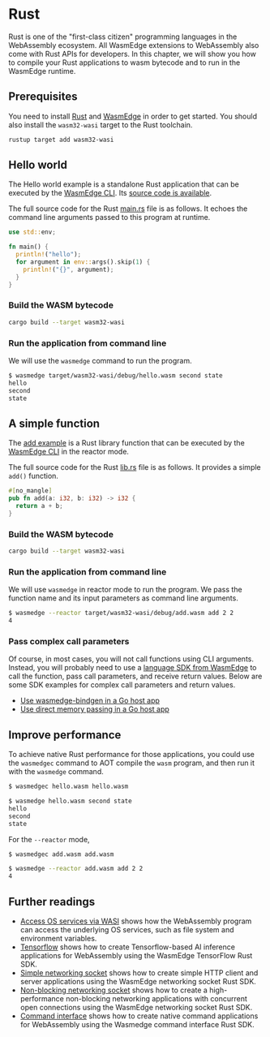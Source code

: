# Rust

Rust is one of the "first-class citizen" programming languages in the WebAssembly ecosystem. All WasmEdge extensions to WebAssembly also come with Rust APIs for developers.
In this chapter, we will show you how to compile your Rust applications to wasm bytecode and to run in the WasmEdge runtime.

## Prerequisites

You need to install [Rust](https://www.rust-lang.org/tools/install) and [WasmEdge](../start/install.md) in order to get started.
You should also install the `wasm32-wasi` target to the Rust toolchain.

```bash
rustup target add wasm32-wasi
```

## Hello world

The Hello world example is a standalone Rust application that can be executed
by the [WasmEdge CLI](../start/cli.md). Its [source code is available](https://github.com/second-state/wasm-learning/tree/master/cli/hello).

The full source code for the Rust [main.rs](https://github.com/second-state/wasm-learning/blob/master/cli/hello/src/main.rs) file is as follows.
It echoes the command line arguments passed to this program at runtime.

```rust
use std::env;

fn main() {
  println!("hello");
  for argument in env::args().skip(1) {
    println!("{}", argument);
  }
}
```

### Build the WASM bytecode

```bash
cargo build --target wasm32-wasi
```

### Run the application from command line

We will use the `wasmedge` command to run the program.

```bash
$ wasmedge target/wasm32-wasi/debug/hello.wasm second state
hello
second
state
```

## A simple function

The [add example](https://github.com/second-state/wasm-learning/tree/master/cli/add) is a Rust library function that can be executed
by the [WasmEdge CLI](../start/cli.md) in the reactor mode.

The full source code for the Rust [lib.rs](https://github.com/second-state/wasm-learning/blob/master/cli/add/src/lib.rs) file is as follows.
It provides a simple `add()` function.

```rust
#[no_mangle]
pub fn add(a: i32, b: i32) -> i32 {
  return a + b;
}
```

### Build the WASM bytecode

```bash
cargo build --target wasm32-wasi
```

### Run the application from command line

We will use `wasmedge` in reactor mode to run the program. We pass the function name and its input parameters as command line arguments.

```bash
$ wasmedge --reactor target/wasm32-wasi/debug/add.wasm add 2 2
4
```

### Pass complex call parameters

Of course, in most cases, you will not call functions using CLI arguments.
Instead, you will probably need to use a [language SDK from WasmEdge](../../embed.md)
to call the function, pass call parameters, and receive return values.
Below are some SDK examples for complex call parameters and return values.

* [Use wasmedge-bindgen in a Go host app](../embed/go/function.md)
* [Use direct memory passing in a Go host app](../embed/go/memory.md)

## Improve performance

To achieve native Rust performance for those applications, you
could use the `wasmedgec` command to AOT compile the `wasm` program,
and then run it with the `wasmedge` command.

```bash
$ wasmedgec hello.wasm hello.wasm

$ wasmedge hello.wasm second state
hello
second
state
```

For the `--reactor` mode,

```bash
$ wasmedgec add.wasm add.wasm

$ wasmedge --reactor add.wasm add 2 2
4
```

## Further readings

* [Access OS services via WASI](rust/wasi.md) shows how the WebAssembly program can access the underlying OS services, such as file system and environment variables.
* [Tensorflow](rust/tensorflow.md) shows how to create Tensorflow-based AI inference applications for WebAssembly using the WasmEdge TensorFlow Rust SDK.
* [Simple networking socket](rust/networking.md) shows how to create simple HTTP client and server applications using the WasmEdge networking socket Rust SDK.
* [Non-blocking networking socket](rust/networking-nonblocking.md) shows how to create a high-performance non-blocking networking applications with concurrent open connections using the WasmEdge networking socket Rust SDK.
* [Command interface](rust/command.md) shows how to create native command applications for WebAssembly using the Wasmedge command interface Rust SDK.
